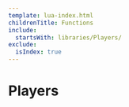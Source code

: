 ```yaml
---
template: lua-index.html
childrenTitle: Functions
include:
  startsWith: libraries/Players/
exclude:
  isIndex: true
---
```


# Players
